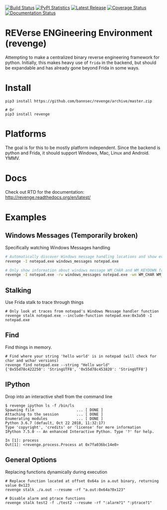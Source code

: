 [![Build Status](https://travis-ci.com/bannsec/revenge.svg?branch=master)](https://travis-ci.com/bannsec/revenge)
[![PyPI Statistics](https://img.shields.io/pypi/dm/revenge.svg)](https://pypistats.org/packages/revenge)
[![Latest Release](https://img.shields.io/pypi/v/revenge.svg)](https://pypi.python.org/pypi/revenge/)
[![Coverage Status](https://coveralls.io/repos/github/bannsec/revenge/badge.svg?branch=master)](https://coveralls.io/github/bannsec/revenge?branch=master)
[![Documentation Status](https://readthedocs.org/projects/revenge/badge/?version=latest)](http://revenge.readthedocs.org/en/latest/?badge=latest)

# REVerse ENGineering Environment (revenge)
Attempting to make a centralized binary reverse engineering framework for
python. Initially, this makes heavy use of `frida` in the backend, but should
be expandable and has already gone beyond Frida in some ways.

# Install
```
pip3 install https://github.com/bannsec/revenge/archive/master.zip

# Or
pip3 install revenge
```

# Platforms
The goal is for this to be mostly platform independent. Since the backend is python and Frida, it should support Windows, Mac, Linux and Android. YMMV.

# Docs
Check out RTD for the documentation: http://revenge.readthedocs.org/en/latest/

# Examples

## Windows Messages (Temporarily broken)
Specifically watching Windows Messages handling

```bash
# Automatically discover Windows message handling locations and show event messages as they are handled.
revenge -I notepad.exe windows_messages notepad.exe

# Only show information about windows message WM_CHAR and WM_KEYDOWN from notepad.exe
revenge -I notepad.exe -rw windows_messages notepad.exe -wm WM_CHAR WM_KEYDOWN
```

## Stalking
Use Frida stalk to trace through things

```
# Only look at traces from notepad's Windows Message handler function
revenge stalk notepad.exe --include-function notepad.exe:0x3a50 -I notepad.exe
```

## Find
Find things in memory.

```
# Find where your string 'hello world' is in notepad (will check for char and wchar versions)
revenge find notepad.exe --string "Hello world"
{'0x55d78c422250': 'StringUTF8', '0x55d78c453820': 'StringUTF8'}
```

## IPython
Drop into an interactive shell from the command line
```
$ revenge ipython ls -f /bin/ls
Spawning file                   ... [ DONE ]
Attaching to the session        ... [ DONE ]
Enumerating modules             ... [ DONE ]
Python 3.6.7 (default, Oct 22 2018, 11:32:17)
Type 'copyright', 'credits' or 'license' for more information
IPython 7.5.0 -- An enhanced Interactive Python. Type '?' for help.

In [1]: process
Out[1]: <revenge.process.Process at 0x7fa036bc14e0>
```

## General Options
Replacing functions dynamically during execution
```
# Replace function located at offset 0x64a in a.out binary, returning value 0x123
revenge stalk ./a.out --resume -rf "a.out:0x64a?0x123"

# Disable alarm and ptrace functions
revenge stalk test2 -f ./test2 --resume -rf ":alarm?1" ":ptrace?1"
```
